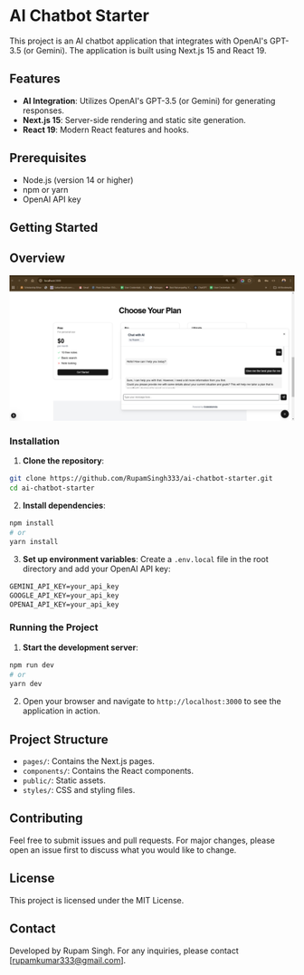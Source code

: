 # AI Chatbot Starter

This project is an AI chatbot application that integrates with OpenAI's GPT-3.5 (or Gemini). The application is built using Next.js 15 and React 19.

## Features

- **AI Integration**: Utilizes OpenAI's GPT-3.5 (or Gemini) for generating responses.
- **Next.js 15**: Server-side rendering and static site generation.
- **React 19**: Modern React features and hooks.

## Prerequisites

- Node.js (version 14 or higher)
- npm or yarn
- OpenAI API key

## Getting Started

## Overview 

![alt text](https://raw.githubusercontent.com/RupamSingh333/ai-chatbot-starter/refs/heads/main/public/image.png)

### Installation

1. **Clone the repository**:
  ```bash
  git clone https://github.com/RupamSingh333/ai-chatbot-starter.git
  cd ai-chatbot-starter
  ```

2. **Install dependencies**:
  ```bash
  npm install
  # or
  yarn install
  ```

3. **Set up environment variables**:
  Create a `.env.local` file in the root directory and add your OpenAI API key:
  ```env
  GEMINI_API_KEY=your_api_key
  GOOGLE_API_KEY=your_api_key
  OPENAI_API_KEY=your_api_key
  ```

### Running the Project

1. **Start the development server**:
  ```bash
  npm run dev
  # or
  yarn dev
  ```

2. Open your browser and navigate to `http://localhost:3000` to see the application in action.

## Project Structure

- `pages/`: Contains the Next.js pages.
- `components/`: Contains the React components.
- `public/`: Static assets.
- `styles/`: CSS and styling files.

## Contributing

Feel free to submit issues and pull requests. For major changes, please open an issue first to discuss what you would like to change.

## License

This project is licensed under the MIT License.

## Contact

Developed by Rupam Singh. For any inquiries, please contact [rupamkumar333@gmail.com].

